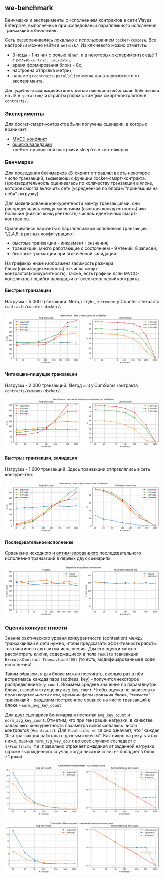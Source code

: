 ## we-benchmark

Бенчмарки и эксперименты с исполнением контрактов в сети Waves Enterprise, выполненные при исследовании параллельного исполнения транзакций в блокчейне.

Сеть разворачивалась локально с использованием `docker-compose`. Все настройки можно найти в `network/`. Из ключевого можно отметить:
* 3 ноды - 1 из них с ролью `miner`, и в некоторых экспериментах ещё 1 с ролью `contract_validator`;
* время формирования блока - 8с;
* настроена отправка метрик;
* параметр `contracts-parallelism` меняется в зависимости от эксперимента.

Для удобного взаимодействия с сетью написана небольшая библиотека на JS в `operation/` и скрипты рядом с каждым смарт-контрактом в `contracts/`.

### Эксперименты

Для docker-смарт-контрактов были получены сценарии, в которых возникает:
* [MVCC-конфликт](contracts/counter-docker/scripts/test_mvcc_conflict.js)
* [ошибка валидации](contracts/counter-docker/scripts/test_validation_error.js)  
  требует правильной настройки sleep'ов в контейнерах

### Бенчмарки

Для проведения бенчмарков JS-скрипт отправлял в сеть некоторое число транзакций, вызывающих функции docker-смарт-контракта.  
Производительность оценивалась по количеству транзакций в блоке, которое смогла включить сеть (усреднённое по блокам "принявшим на себя" нагрузку).

Для моделирования конкурентности между транзакциями, они распределялись между маленьким (высокая конкурентность) или большим (низкая конкурентность) числом идентичных смарт-контрактов.

Сравнивались варианты с параллелизмом исполнения транзакций 1,2,4,8, в разных конфигурациях:
* быстрые транзакции - инкремент 1 значения;
* транзакции, много работающие с состоянием - 9 чтений, 8 записей;
* быстрые транзакции при включённой валидации

На графиках ниже изображена засимость размера блока(производительность) от числа смарт-контрактов(конкурентность). Также, есть графики доли MVCC-конфликтов / ошибок валидации от всех исполнений контракта.

#### Быстрые транзакции

Нагрузка - 5 000 транзакций. Метод `light_increment` у Counter контракта `contracts/counter-docker/`.

![bench-fast_txs_valid_off](artifacts/bench%20-%20fast_txs_valid_off.png)

#### Читающие-пишущие транзакции

Нагрузка - 2 000 транзакций. Метод `add` у CumSums контракта `contracts/cumsums-docker/`.

![bench-rwintense_txs_valid_off](artifacts/bench%20-%20rwintense_txs_valid_off.png)

#### Быстрые транзакции, валидация

Нагрузка - 1 600 транзакций. Здесь транзакции отправлялись в сеть конкурентно.

![bench-fast_txs_valid_on](artifacts/bench%20-%20fast_txs_valid_on.png)

#### Последовательное исполнение

Сравнение исходного и [оптимизированного](https://github.com/dmitrygulevich2000/we-node/pull/1) последовательного исполнения транзакций в первых двух сценариях.

![sequential_comparison](artifacts/sequential_comparison.png)

### Оценка конкурентности

Знание фактического уровня конкурентности (contention) между транзакциями в сети нужно, чтобы предсказать эффективность работы того или иного алгоритма исполнения. Для его оценки можно рассмотреть ключи, содержащиеся в поле `results` транзакции `ExecutedContract Transaction(105)` (то есть, модифицированные в ходе исполнения).

Таким образом, я для блока можно посчитать, сколько раз в нём встретилась каждая пара (address, key) - получится некоторое распределение `key_count`. Возьмём среднее значение по парам внутри блока, назовём эту оценку `avg_key_count`. Чтобы оценка не зависела от производительности сети, времени формирования блока, "тяжести" транзакций - разделим построенное среднее на число транзакций в блоке - `norm_avg_key_count`.

Для двух сценариев бенчмарка я посчитал `avg_key_count` и `norm_avg_key_count`. Отметим, что при генерации нагрузки, в качестве задающего конкурентность параметра использовалось *число контрактов* (`#contracts`). Для `#contracts == 10` оно означает, что "каждая 10-я транзакция работала с данным ключом". Как видно на результатах ниже, оценка `norm_avg_key_count` во всех случаях совпадает с `1/#contracts`, т.е. правильно отражает ожидания от заданной нагрузки. (кроме вырожденного случая, когда никакой ключ не попадает в блок >1 раза)

![contention_fast_tx](artifacts/bench%20-%20contention_fast_tx.png)

![contention_fast_tx](artifacts/bench%20-%20contention_rwintense_tx.png)
